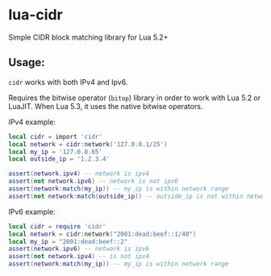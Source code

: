 # lua-cidr
Simple CIDR block matching library for Lua 5.2+

## Usage:

`cidr` works with both IPv4 and Ipv6.

Requires the bitwise operator (`bitop`) library in order to work with Lua 5.2 or LuaJIT. When Lua 5.3, it uses the native bitwise operators.


IPv4 example:

~~~lua
local cidr = import 'cidr'
local network = cidr:network('127.0.0.1/25')
local my_ip = '127.0.0.65'
local outside_ip = '1.2.3.4'

assert(network.ipv4) -- network is ipv4
assert(not network.ipv6) -- network is not ipv6
assert(network:match(my_ip)) -- my_ip is within network range
assert(not network:match(outside_ip)) -- outside_ip is not within network range
~~~

IPv6 example:

~~~lua
local cidr = require 'cidr'
local network = cidr:network("2001:dead:beef::1/48")
local my_ip = "2001:dead:beef::2"
assert(network.ipv6) -- network is ipv6
assert(not network.ipv4) -- is not ipv4
assert(network:match(my_ip)) -- my_ip is within network range
~~~
